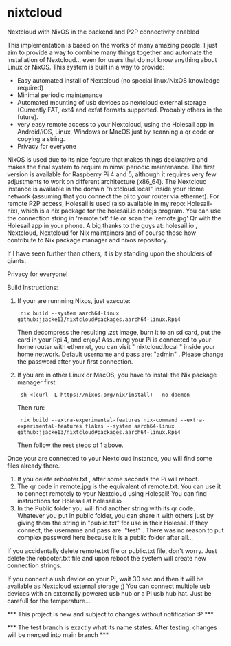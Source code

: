 # nixtcloud
Nextcloud with NixOS in the backend and P2P connectivity enabled

This implementation is based on the works of many amazing people. I just aim to provide a way to combine many things together and automate the installation of Nextcloud... even for users that do not know anything about Linux or NixOS. This system is built in a way to provide:

- Easy automated install of Nextcloud (no special linux/NixOS knowledge required)
- Minimal periodic maintenance
- Automated mounting of usb devices as nextcloud external storage (Currently FAT, ext4 and exfat formats supported. Probably others in the future).
- very easy remote access to your Nextcloud, using the Holesail app in Android/iOS, Linux, Windows or MacOS just by scanning a qr code or copying a string.
- Privacy for everyone 

NixOS is used due to its nice feature that makes things declarative and makes the final system to require minimal periodic maintenance. The first version is available for Raspberry Pi 4 and 5, although it requires very few adjustments to work on different architecture (x86_64). The Nextcloud instance is available in the domain "nixtcloud.local" inside your Home network (assuming that you connect the pi to your router via ethernet). For remote P2P access, Holesail is used (also available in my repo: Holesail-nix), which is a nix package for the holesail.io nodejs program. You can use the connection string in 'remote.txt' file or scan the 'remote.jpg' Qr with the Holesail app in your phone. A big thanks to the guys at: holesail.io , Nextcloud, Nextcloud for Nix maintainers and of course those how contribute to Nix package manager and nixos repository. 

If I have seen further than others, it is by standing upon the shoulders of giants.

Privacy for everyone!

Build Instructions:

1. If your are runnning Nixos, just execute:

		nix build --system aarch64-linux github:jjacke13/nixtcloud#packages.aarch64-linux.Rpi4
   
   Then decompress the resulting .zst image, burn it to an sd card, put the card in your Rpi 4, and enjoy! Assuming your Pi is connected to your home router with ethernet, you can visit " nixtcloud.local " inside your home network. Default 
   username and pass are: "admin" . Please change the password after your first connection.

3. If you are in other Linux or MacOS, you have to install the Nix package manager first.
   
		sh <(curl -L https://nixos.org/nix/install) --no-daemon

    Then run:

		nix build --extra-experimental-features nix-command --extra-experimental-features flakes --system aarch64-linux github:jjacke13/nixtcloud#packages.aarch64-linux.Rpi4
   
   Then follow the rest steps of 1 above.

Once your are connected to your Nextcloud instance, you will find some files already there.

1. If you delete rebooter.txt , after some seconds the Pi will reboot.
2. The qr code in remote.jpg is the equivalent of remote.txt. You can use it to connect remotely to your Nextcloud using Holesail! You can find instructions for Holesail at holesail.io
3. In the Public folder you will find another string with its qr code. Whatever you put in public folder, you can share it with others just by giving them the string in "public.txt" for use in their Holesail. If they connect, the username and pass 
   are: "test" . There was no reason to put complex password here because it is a public folder after all...

If you accidentally delete remote.txt file or public.txt file, don't worry. Just delete the rebooter.txt file and upon reboot the system will create new connection strings.

If you connect a usb device on your Pi, wait 30 sec and then it will be available as Nextcloud external storage ;) You can connect multiple usb devices with an externally powered usb hub or a Pi usb hub hat. Just be carefull for the temperature...
  


*** This project is new and subject to changes without notification :P ***

*** The test branch is exactly what its name states. After testing, changes will be merged into main branch ***
